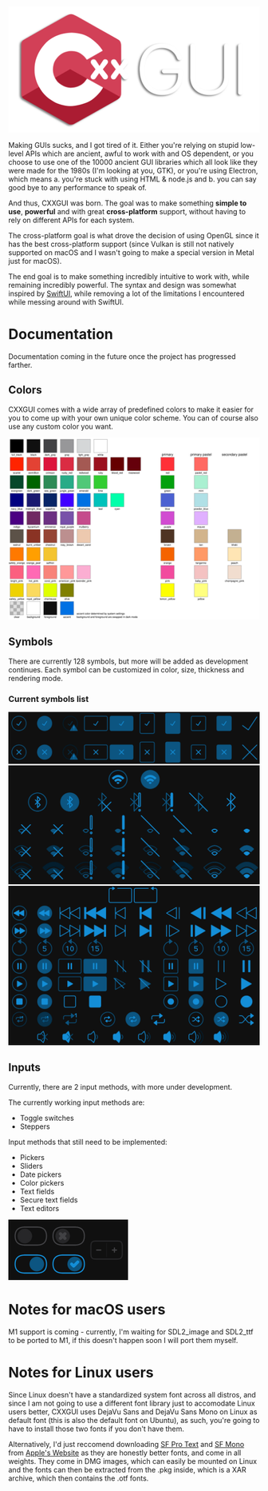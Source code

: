 ![Logo](cxxgui.png "Logo")

Making GUIs sucks, and I got tired of it. Either you're relying on stupid low-level APIs which are ancient, awful to work with and OS dependent, or you choose to use one of the 10000 ancient GUI libraries which all look like they were made for the 1980s (I'm looking at you, GTK), or you're using Electron, which means a. you're stuck with using HTML & node.js and b. you can say good bye to any performance to speak of.

And thus, CXXGUI was born. The goal was to make something **simple to use**, **powerful** and with great **cross-platform** support, without having to rely on different APIs for each system.

The cross-platform goal is what drove the decision of using OpenGL since it has the best cross-platform support (since Vulkan is still not natively supported on macOS and I wasn't going to make a special version in Metal just for macOS).

The end goal is to make something incredibly intuitive to work with, while remaining incredibly powerful. The syntax and design was somewhat inspired by [SwiftUI](https://developer.apple.com/xcode/swiftui/), while removing a lot of the limitations I encountered while messing around with SwiftUI.

# Documentation

Documentation coming in the future once the project has progressed farther.

## Colors

CXXGUI comes with a wide array of predefined colors to make it easier for you to come up with your own unique color scheme. You can of course also use any custom color you want.

![Colors](colors.svg "Colors")

## Symbols

There are currently 128 symbols, but more will be added as development continues. Each symbol can be customized in color, size, thickness and rendering mode.

### Current symbols list

![ui_base](ui_base.png "ui_base")
![ui_devices](ui_devices.png "ui_devices")
![media_controls](media_controls.png "media_controls")

## Inputs

Currently, there are 2 input methods, with more under development.

The currently working input methods are:

 - Toggle switches
 - Steppers

Input methods that still need to be implemented:

 - Pickers
 - Sliders
 - Date pickers
 - Color pickers
 - Text fields
 - Secure text fields
 - Text editors

![inputs](inputs.png "inputs")

# Notes for macOS users

M1 support is coming - currently, I'm waiting for SDL2_image and SDL2_ttf to be ported to M1, if this doesn't happen soon I will port them myself.

# Notes for Linux users

Since Linux doesn't have a standardized system font across all distros, and since I am not going to use a different font library just to accomodate Linux users better, CXXGUI uses DejaVu Sans and DejaVu Sans Mono on Linux as default font (this is also the default font on Ubuntu), as such, you're going to have to install those two fonts if you don't have them.

Alternatively, I'd just reccomend downloading [SF Pro Text](https://devimages-cdn.apple.com/design/resources/download/SF-Pro.dmg) and [SF Mono](https://devimages-cdn.apple.com/design/resources/download/SF-Mono.dmg) from [Apple's Website](https://developer.apple.com/fonts/) as they are honestly better fonts, and come in all weights. They come in DMG images, which can easily be mounted on Linux and the fonts can then be extracted from the .pkg inside, which is a XAR archive, which then contains the .otf fonts.
